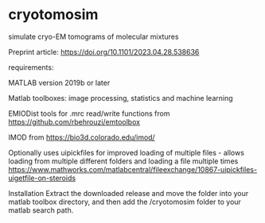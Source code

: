 # cryotomosim
 
simulate cryo-EM tomograms of molecular mixtures

Preprint article: https://doi.org/10.1101/2023.04.28.538636

requirements:

MATLAB version 2019b or later

Matlab toolboxes: image processing, statistics and machine learning

EMIODist tools for .mrc read/write functions from https://github.com/rbehrouzi/emtoolbox

IMOD from https://bio3d.colorado.edu/imod/


Optionally uses uipickfiles for improved loading of multiple files - allows loading from multiple different folders and loading a file multiple times
https://www.mathworks.com/matlabcentral/fileexchange/10867-uipickfiles-uigetfile-on-steroids

Installation
Extract the downloaded release and move the folder into your matlab toolbox directory, and then add the /cryotomosim folder to your matlab search path.

